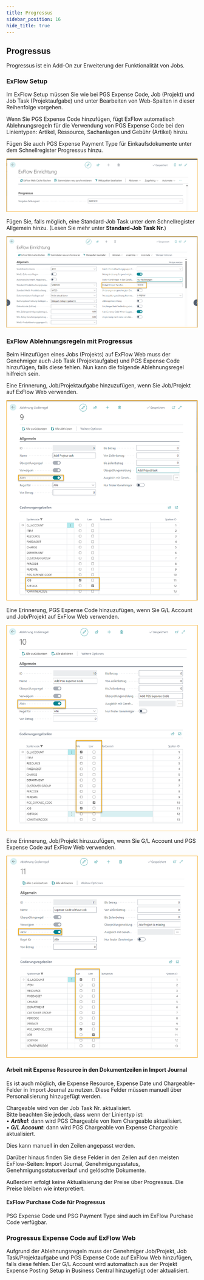```yaml
---
title: Progressus
sidebar_position: 16
hide_title: true
---
```

## Progressus

Progressus ist ein Add-On zur Erweiterung der Funktionalität von Jobs.

### ExFlow Setup

Im ExFlow Setup müssen Sie wie bei PGS Expense Code, Job (Projekt) und Job Task (Projektaufgabe) und unter Bearbeiten von Web-Spalten in dieser Reihenfolge vorgehen.

Wenn Sie PGS Expense Code hinzufügen, fügt ExFlow automatisch Ablehnungsregeln für die Verwendung von PGS Expense Code bei den Linientypen: Artikel, Ressource, Sachanlagen und Gebühr (Artikel) hinzu.

Fügen Sie auch PGS Expense Payment Type für Einkaufsdokumente unter dem Schnellregister Progressus hinzu.

![ExFlow Setup - Progressus](./../../images/exflow-setup-progressus-001.png)

Fügen Sie, falls möglich, eine Standard-Job Task unter dem Schnellregister Allgemein hinzu. (Lesen Sie mehr unter **Standard-Job Task Nr.**)

![ExFlow Setup - General](./../../images/exflow-setup-general-005.png)

### ExFlow Ablehnungsregeln mit Progressus

Beim Hinzufügen eines Jobs (Projekts) auf ExFlow Web muss der Genehmiger auch Job Task (Projektaufgabe) und PGS Expense Code hinzufügen, falls diese fehlen. Nun kann die folgende Ablehnungsregel hilfreich sein.

Eine Erinnerung, Job/Projektaufgabe hinzuzufügen, wenn Sie Job/Projekt auf ExFlow Web verwenden.

![ExFlow Ablehnungsregel](./../../images/image371.png)

Eine Erinnerung, PGS Expense Code hinzuzufügen, wenn Sie G/L Account und Job/Projekt auf ExFlow Web verwenden.

![ExFlow Ablehnungsregel](./../../images/image372.png)

Eine Erinnerung, Job/Projekt hinzuzufügen, wenn Sie G/L Account und PGS Expense Code auf ExFlow Web verwenden.

![ExFlow Ablehnungsregel](./../../images/image373.png)

#### Arbeit mit Expense Resource in den Dokumentzeilen in Import Journal
Es ist auch möglich, die Expense Resource, Expense Date und Chargeable-Felder in Import Journal zu nutzen. Diese Felder müssen manuell über Personalisierung hinzugefügt werden.

Chargeable wird von der Job Task Nr. aktualisiert. <br/>
Bitte beachten Sie jedoch, dass wenn der Linientyp ist:<br/>
•	***Artikel***: dann wird PGS Chargeable von Item Chargeable aktualisiert. <br/>
•	***G/L Account***: dann wird PGS Chargeable von Expense Chargeable aktualisiert. <br/>

Dies kann manuell in den Zeilen angepasst werden. <br/>

Darüber hinaus finden Sie diese Felder in den Zeilen auf den meisten ExFlow-Seiten: Import Journal, Genehmigungsstatus, Genehmigungsstatusverlauf und gelöschte Dokumente.

Außerdem erfolgt keine Aktualisierung der Preise über Progressus. Die Preise bleiben wie interpretiert.

#### ExFlow Purchase Code für Progressus

PSG Expense Code und PSG Payment Type sind auch im ExFlow Purchase Code verfügbar.

### Progressus Expense Code auf ExFlow Web

Aufgrund der Ablehnungsregeln muss der Genehmiger Job/Projekt, Job Task/Projektaufgabe und PGS Expense Code auf ExFlow Web hinzufügen, falls diese fehlen. Der G/L Account wird automatisch aus der Projekt Expense Posting Setup in Business Central hinzugefügt oder aktualisiert.
